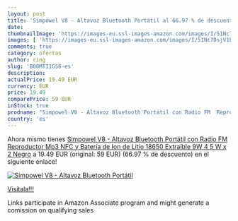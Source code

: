```yaml
---
layout: post
title: 'Simpowel V8 - Altavoz Bluetooth Portátil al 66.97 % de descuento'
date: 
thumbnailImage: 'https://images-eu.ssl-images-amazon.com/images/I/51Nc7DsjV1L._SL200_.jpg'
images: [ 'https://images-eu.ssl-images-amazon.com/images/I/51Nc7DsjV1L._SL200_.jpg' ]
comments: true
category: ofertas
author: ring
slug: 'B00MTI1GS6-es'
description:
actualPrice: 19.49 EUR
currency: EUR
price: 19.49
comparePrice: 59 EUR
inStock: true
prodname: 'Simpowel V8 - Altavoz Bluetooth Portátil con Radio FM  Reproductor Mp3  NFC y Batería de Ion de Litio 18650 Extraíble   9W  4 5 W x 2   Negro'
country: 'es'
---
```


Ahora mismo tienes [Simpowel V8 - Altavoz Bluetooth Portátil con Radio FM  Reproductor Mp3  NFC y Batería de Ion de Litio 18650 Extraíble   9W  4 5 W x 2   Negro](https://www.amazon.es/dp/B00MTI1GS6/?tag=tolees-21) a 19.49 EUR (original: 59 EUR) (66.97 %  de descuento) en el siguiente enlace!

[![Simpowel V8 - Altavoz Bluetooth Portátil](https://images-eu.ssl-images-amazon.com/images/I/51Nc7DsjV1L._SL200_.jpg)](https://www.amazon.es/dp/B00MTI1GS6/?tag=tolees-21)

[Visítala!!!](https://www.amazon.es/dp/B00MTI1GS6/?tag=tolees-21)

Links participate in Amazon Associate program and might generate a comission on qualifying sales
